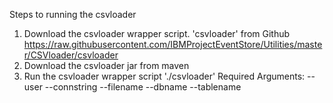 Steps to running the csvloader

1. Download the csvloader wrapper script. 'csvloader' from Github
  https://raw.githubusercontent.com/IBMProjectEventStore/Utilities/master/CSVloader/csvloader
2. Download the csvloader jar from maven
3. Run the csvloader wrapper script './csvloader'
Required Arguments:
--user <DB2 Eventstore User>
--connstring <Connection String to eventstore>
--filename <CSV file>
--dbname <DB2 Eventstore Database Name>
--tablename <DB2 Eventstore Table Name>

